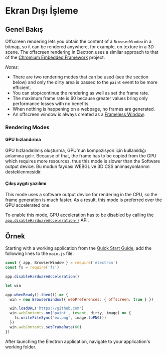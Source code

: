 # Ekran Dışı İşleme

## Genel Bakış

Offscreen rendering lets you obtain the content of a `BrowserWindow` in a bitmap, so it can be rendered anywhere, for example, on texture in a 3D scene. The offscreen rendering in Electron uses a similar approach to that of the [Chromium Embedded Framework](https://bitbucket.org/chromiumembedded/cef) project.

*Notes*:

* There are two rendering modes that can be used (see the section below) and only the dirty area is passed to the `paint` event to be more efficient.
* You can stop/continue the rendering as well as set the frame rate.
* The maximum frame rate is 60 because greater values bring only performance losses with no benefits.
* When nothing is happening on a webpage, no frames are generated.
* An offscreen window is always created as a [Frameless Window](../api/frameless-window.md).

### Rendering Modes

#### GPU hızlandırma

GPU hızlandırılmış oluşturma, GPU'nun kompozisyon için kullanıldığı anlamına gelir. Because of that, the frame has to be copied from the GPU which requires more resources, thus this mode is slower than the Software output device. Bu modun faydası WEBGL ve 3D CSS animasyonlarının desteklenmesidir.

#### Çıkış aygıtı yazılımı

This mode uses a software output device for rendering in the CPU, so the frame generation is much faster. As a result, this mode is preferred over the GPU accelerated one.

To enable this mode, GPU acceleration has to be disabled by calling the [`app.disableHardwareAcceleration()`](../api/app.md#appdisablehardwareacceleration) API.

## Örnek

Starting with a working application from the [Quick Start Guide](quick-start.md), add the following lines to the `main.js` file:

```javascript fiddle='docs/fiddles/features/offscreen-rendering'
const { app, BrowserWindow } = require('electron')
const fs = require('fs')

app.disableHardwareAcceleration()

let win

app.whenReady().then(() => {
  win = new BrowserWindow({ webPreferences: { offscreen: true } })

  win.loadURL('https://github.com')
  win.webContents.on('paint', (event, dirty, image) => {
    fs.writeFileSync('ex.png', image.toPNG())
  })
  win.webContents.setFrameRate(60)
})
```

After launching the Electron application, navigate to your application's working folder.
